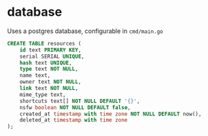 # database

Uses a postgres database, configurable in `cmd/main.go`

```sql
CREATE TABLE resources (
    id text PRIMARY KEY,
    serial SERIAL UNIQUE,
    hash text UNIQUE,
    type text NOT NULL,
    name text,
    owner text NOT NULL,
    link text NOT NULL,
    mime_type text,
    shortcuts text[] NOT NULL DEFAULT '{}',
    nsfw boolean NOT NULL DEFAULT false,
    created_at timestamp with time zone NOT NULL DEFAULT now(),
    deleted_at timestamp with time zone
);
```
